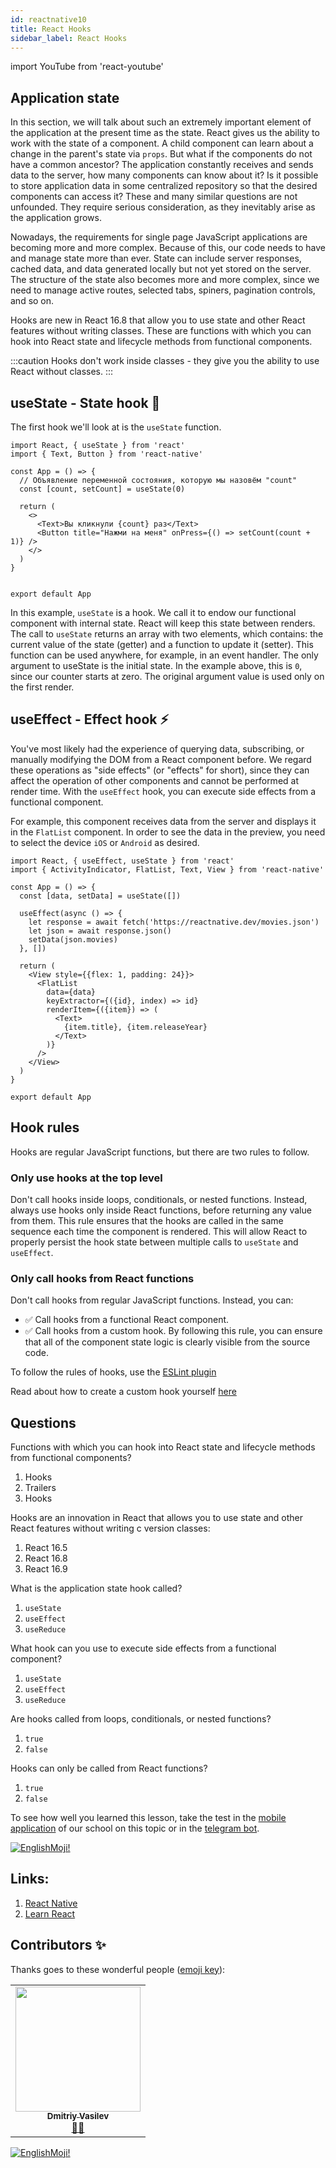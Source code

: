 ```yaml
---
id: reactnative10
title: React Hooks 
sidebar_label: React Hooks
---
```


import YouTube from 'react-youtube'

## Application state

In this section, we will talk about such an extremely important element of the application at the present time as the state. React gives us the ability to work with the state of a component. A child component can learn about a change in the parent's state via `props`. But what if the components do not have a common ancestor? The application constantly receives and sends data to the server, how many components can know about it? Is it possible to store application data in some centralized repository so that the desired components can access it? These and many similar questions are not unfounded. They require serious consideration, as they inevitably arise as the application grows.

Nowadays, the requirements for single page JavaScript applications are becoming more and more complex. Because of this, our code needs to have and manage state more than ever. State can include server responses, cached data, and data generated locally but not yet stored on the server. The structure of the state also becomes more and more complex, since we need to manage active routes, selected tabs, spiners, pagination controls, and so on.

Hooks are new in React 16.8 that allow you to use state and other React features without writing classes. These are functions with which you can hook into React state and lifecycle methods from functional components.

:::caution
Hooks don't work inside classes - they give you the ability to use React without classes.
:::

## useState - State hook 📌

The first hook we'll look at is the `useState` function.

```SnackPlayer name=index.js
import React, { useState } from 'react'
import { Text, Button } from 'react-native'

const App = () => {
  // Объявление переменной состояния, которую мы назовём "count"
  const [count, setCount] = useState(0)

  return (
    <>
      <Text>Вы кликнули {count} раз</Text>
      <Button title="Нажми на меня" onPress={() => setCount(count + 1)} />
    </>
  )
}


export default App
```

In this example, `useState` is a hook. We call it to endow our functional component with internal state. React will keep this state between renders. The call to `useState` returns an array with two elements, which contains: the current value of the state (getter) and a function to update it (setter). This function can be used anywhere, for example, in an event handler.
The only argument to useState is the initial state. In the example above, this is `0`, since our counter starts at zero. The original argument value is used only on the first render.

## useEffect - Effect hook ⚡️

You've most likely had the experience of querying data, subscribing, or manually modifying the DOM from a React component before. We regard these operations as "side effects" (or "effects" for short), since they can affect the operation of other components and cannot be performed at render time.
With the `useEffect` hook, you can execute side effects from a functional component.

For example, this component receives data from the server and displays it in the `FlatList` component. In order to see the data in the preview, you need to select the device `iOS` or `Android` as desired.

```SnackPlayer name=index.js
import React, { useEffect, useState } from 'react'
import { ActivityIndicator, FlatList, Text, View } from 'react-native'

const App = () => {
  const [data, setData] = useState([])

  useEffect(async () => {
    let response = await fetch('https://reactnative.dev/movies.json')
    let json = await response.json()
    setData(json.movies)
  }, [])

  return (
    <View style={{flex: 1, padding: 24}}>
      <FlatList
        data={data}
        keyExtractor={({id}, index) => id}
        renderItem={({item}) => (
          <Text>
            {item.title}, {item.releaseYear}
          </Text>
        )}
      />
    </View>
  )
}

export default App
```

## Hook rules

Hooks are regular JavaScript functions, but there are two rules to follow.

### Only use hooks at the top level

Don't call hooks inside loops, conditionals, or nested functions. Instead, always use hooks only inside React functions, before returning any value from them. This rule ensures that the hooks are called in the same sequence each time the component is rendered. This will allow React to properly persist the hook state between multiple calls to `useState` and `useEffect`.

### Only call hooks from React functions

Don't call hooks from regular JavaScript functions. Instead, you can:

- ✅ Call hooks from a functional React component.
- ✅ Call hooks from a custom hook.
  By following this rule, you can ensure that all of the component state logic is clearly visible from the source code.

To follow the rules of hooks, use the [ESLint plugin](https://ru.reactjs.org/docs/hooks-rules.html#eslint-plugin)

Read about how to create a custom hook yourself [here](https://ru.reactjs.org/docs/hooks-custom.html)

## Questions

Functions with which you can hook into React state and lifecycle methods from functional components?

1. Hooks
2. Trailers
3. Hooks

Hooks are an innovation in React that allows you to use state and other React features without writing c version classes:

1. React 16.5
2. React 16.8
3. React 16.9

What is the application state hook called?

1. `useState`
2. `useEffect`
3. `useReduce`

What hook can you use to execute side effects from a functional component?

1. `useState`
2. `useEffect`
3. `useReduce`

Are hooks called from loops, conditionals, or nested functions?

1. `true`
2. `false`

Hooks can only be called from React functions?

1. `true`
2. `false`

To see how well you learned this lesson, take the test in the [mobile application](http://onelink.to/njhc95) of our school on this topic or in the [telegram bot](https://t.me/javascriptcamp_bot).

[![EnglishMoji!](/img/logo/englishmoji.png)](https://apps.apple.com/kz/app/englishmoji/id6450254885)

## Links:
1. [React Native](https://ru.reactjs.org/docs/hooks-intro.html)
2. [Learn React](https://learn-reactjs.ru/training-project/app-state)

## Contributors ✨

Thanks goes to these wonderful people ([emoji key](https://allcontributors.org/docs/en/emoji-key)):

<table>
  <tr>
    <td align="center"><a href="https://fullstackserverless.github.io/"><img src="https://avatars0.githubusercontent.com/u/6774813?v=4?s=200" width="200px;" alt=""/><br /><sub><b>Dmitriy Vasilev</b></sub></a><br /> <a href="https://github.com/gHashTag/react-native-village/commits?author=gHashTag" title="Documentation">📖💲</a></td>
  </tr>
</table>

[![EnglishMoji!](/img/logo/englishmoji.png)](https://apps.apple.com/kz/app/englishmoji/id6450254885)
